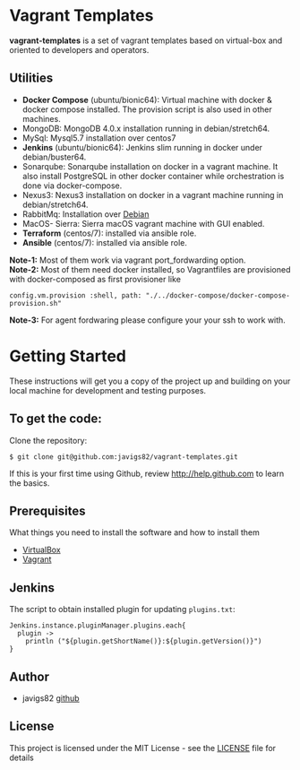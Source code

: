 # Vagrant Templates

**vagrant-templates** is a set of vagrant templates based on virtual-box and oriented to developers and operators.

## Utilities

 - **Docker Compose** (ubuntu/bionic64): Virtual machine with docker & docker compose installed. The provision script is also used in other machines.
 - MongoDB: MongoDB 4.0.x installation running in debian/stretch64.
 - MySql: Mysql5.7 installation over centos7
 - **Jenkins** (ubuntu/bionic64): Jenkins slim running in docker under debian/buster64.
 - Sonarqube:  Sonarqube installation on docker in a vagrant machine. It also install PostgreSQL in other docker container while orchestration is done via docker-compose.
 - Nexus3:  Nexus3 installation on docker in a vagrant machine running in debian/stretch64.
 - RabbitMq: Installation over [Debian](https://www.rabbitmq.com/install-debian.html)
 - MacOS- Sierra: Sierra macOS vagrant machine with GUI enabled.
 - **Terraform** (centos/7): installed via ansible role.
 - **Ansible** (centos/7): installed via ansible role.

 **Note-1:** Most of them work via vagrant port_fordwarding option.  
 **Note-2:** Most of them need docker installed, so Vagrantfiles are provisioned with docker-composed as first provisioner like

 ```
 config.vm.provision :shell, path: "./../docker-compose/docker-compose-provision.sh"

 ```

  **Note-3:** For agent fordwaring please configure your your ssh to work with.

# Getting Started

These instructions will get you a copy of the project up and building on your local machine for development and testing purposes.

To get the code:
-------------------

Clone the repository:

    $ git clone git@github.com:javigs82/vagrant-templates.git

If this is your first time using Github, review http://help.github.com to learn the basics.

## Prerequisites

What things you need to install the software and how to install them
* [VirtualBox](https://www.virtualbox.org/)
* [Vagrant](https://www.jetbrains.com/idea/)

## Jenkins

The script to obtain installed plugin for updating `plugins.txt`:

```
Jenkins.instance.pluginManager.plugins.each{
  plugin -> 
    println ("${plugin.getShortName()}:${plugin.getVersion()}")
}

```

## Author

* javigs82 [github](https://github.com/javigs82/)

## License

This project is licensed under the MIT License - see the [LICENSE](./LICENSE) file for details
